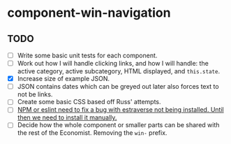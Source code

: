 # component-win-navigation

## TODO

- [ ] Write some basic unit tests for each component.
- [ ] Work out how I will handle clicking links, and how I will handle: the active category, active subcategory, HTML displayed, and `this.state`.
- [x] Increase size of example JSON.
- [ ] JSON contains dates which can be greyed out later also forces text to not be links.
- [ ] Create some basic CSS based off Russ' attempts.
- [ ] [NPM or eslint need to fix a bug with estraverse not being installed. Until then we need to install it manually.](https://github.com/EconomistDigitalSolutions/fe-component-devpack/issues/18#issuecomment-142613986)
- [ ] Decide how the whole component or smaller parts can be shared with the rest of the Economist. Removing the `win-` prefix.
